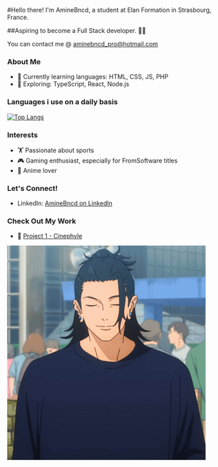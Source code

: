 
#Hello there! I'm AmineBncd, a student at Elan Formation in Strasbourg, France. 

##Aspiring to become a Full Stack developer. 👨‍💻

You can contact me @  aminebncd_pro@hotmail.com

### About Me
- 🌱 Currently learning languages: HTML, CSS, JS, PHP
- 🚀 Exploring: TypeScript, React, Node.js

### Languages i use on a daily basis
[![Top Langs](https://github-readme-stats.vercel.app/api/top-langs/?username=Aminebncd&layout=donut)](https://github.com/Aminebcnd/github-readme-stats)


### Interests
- 🏋️ Passionate about sports
- 🎮 Gaming enthusiast, especially for FromSoftware titles
- 🎌 Anime lover

### Let's Connect!
- LinkedIn: [AmineBncd on LinkedIn](https://www.linkedin.com/in/mohamed-amine-bounachada-9a2819200/)

### Check Out My Work
- 🚀 [Project 1 - Cinephyle](https://github.com/Aminebncd/Cinephyle)

![Cover](https://github.com/Aminebncd/Aminebncd/blob/main/img/yo.gif)
